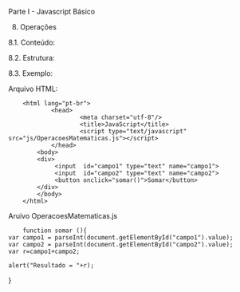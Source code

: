 Parte I - Javascript Básico

8. Operações

8.1. Conteúdo: 

8.2. Estrutura: 

8.3. Exemplo:

Arquivo HTML:

<!DOCTYPE html>
        <html lang="pt-br">
                <head>
                        <meta charset="utf-8"/>
                        <title>JavaScript</title>
                        <script type="text/javascript" src="js/OperacoesMatematicas.js"></script>
                </head>
            <body>
            <div>
                 <input  id="campo1" type="text" name="campo1">
                 <input  id="campo2" type="text" name="campo2">
                 <button onclick="somar()">Somar</button>
            </div>
            </body>
        </html>
        
        
   Aruivo OperacoesMatematicas.js
   
   
        function somar (){
    var campo1 = parseInt(document.getElementById("campo1").value);
    var campo2 = parseInt(document.getElementById("campo2").value);
    var r=campo1+campo2;

    alert("Resultado = "+r);
}
